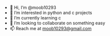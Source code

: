 - 👋 Hi, I’m @moob10293
- 👀 I’m interested in python and c projects
- 🌱 I’m currently learning c
- 💞️ I’m looking to collaborate on something easy
- 📫 Reach me at moob10293@gmail.com

<!---
moob10293/moob10293 is a ✨ special ✨ repository because its `README.md` (this file) appears on your GitHub profile.
You can click the Preview link to take a look at your changes.
--->
